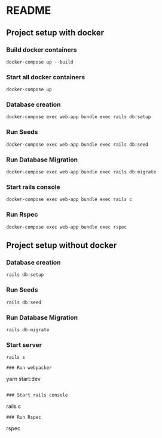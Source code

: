 # README

## Project setup with docker

### Build docker containers
```
docker-compose up --build
```

### Start all docker containers
```
docker-compose up
```

### Database creation
```
docker-compose exec web-app bundle exec rails db:setup
```

### Run Seeds
```
docker-compose exec web-app bundle exec rails db:seed
```
### Run Database Migration
```
docker-compose exec web-app bundle exec rails db:migrate
```

### Start rails console
```
docker-compose exec web-app bundle exec rails c
```

### Run Rspec
```
docker-compose exec web-app bundle exec rspec
```



## Project setup without docker

### Database creation
```
rails db:setup
```
### Run Seeds
```
rails db:seed
```
### Run Database Migration
```
rails db:migrate
```
### Start server
```
rails s
```

```
### Run webpacker
```
yarn start:dev
```

### Start rails console
```
rails c
```
### Run Rspec
```
rspec
```
